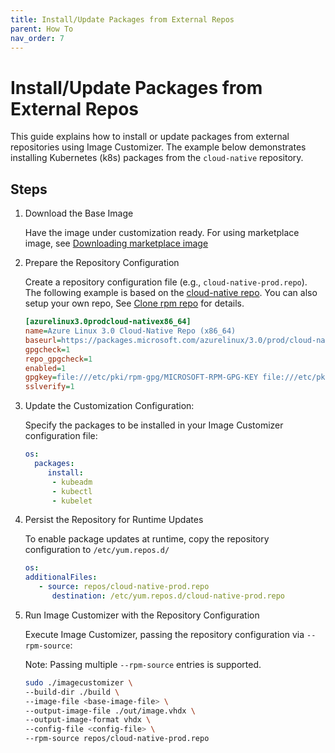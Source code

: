 ```yaml
---
title: Install/Update Packages from External Repos
parent: How To
nav_order: 7
---
```


# Install/Update Packages from External Repos

This guide explains how to install or update packages from external repositories
using Image Customizer. The example below demonstrates installing Kubernetes
(k8s) packages from the `cloud-native` repository.

## Steps

1. Download the Base Image

   Have the image under customization ready. For using marketplace image, see
   [Downloading marketplace image](./download-marketplace-image.md)

2. Prepare the Repository Configuration

   Create a repository configuration file (e.g., `cloud-native-prod.repo`). The
   following example is based on the [cloud-native
   repo](https://packages.microsoft.com/azurelinux/3.0/prod/cloud-native/x86_64/config.repo).
   You can also setup your own repo, See [Clone rpm repo](./clone-rpm-repo.md)
   for details.

   ```ini
   [azurelinux3.0prodcloud-nativex86_64]
   name=Azure Linux 3.0 Cloud-Native Repo (x86_64)
   baseurl=https://packages.microsoft.com/azurelinux/3.0/prod/cloud-native/x86_64/
   gpgcheck=1
   repo_gpgcheck=1
   enabled=1
   gpgkey=file:///etc/pki/rpm-gpg/MICROSOFT-RPM-GPG-KEY file:///etc/pki/rpm-gpg/MICROSOFT-METADATA-GPG-KEY
   sslverify=1
   ```

3. Update the Customization Configuration:

   Specify the packages to be installed in your Image Customizer configuration
   file:

   ```yaml
   os:
     packages:
        install:
         - kubeadm
         - kubectl
         - kubelet
   ```

4. Persist the Repository for Runtime Updates

   To enable package updates at runtime, copy the repository configuration to
   `/etc/yum.repos.d/`

   ```yaml
   os:
   additionalFiles:
      - source: repos/cloud-native-prod.repo
         destination: /etc/yum.repos.d/cloud-native-prod.repo
   ```

5. Run Image Customizer with the Repository Configuration

   Execute Image Customizer, passing the repository configuration via
   `--rpm-source`:

   Note: Passing multiple `--rpm-source` entries is supported.

   ```bash
   sudo ./imagecustomizer \
   --build-dir ./build \
   --image-file <base-image-file> \
   --output-image-file ./out/image.vhdx \
   --output-image-format vhdx \
   --config-file <config-file> \
   --rpm-source repos/cloud-native-prod.repo
   ```
